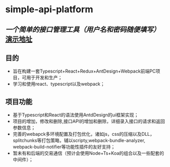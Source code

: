 # simple-api-platform
*一个简单的接口管理工具（用户名和密码随便填写）*
[演示地址](http://118.25.99.140:8890/#/login)
---
## 目的
* 旨在构建一套Typescript+React+Redux+AntDesign+Webpack前端PC项目，可用于开发和生产；
* 学习和使用react、typescript以及webpack；

## 项目功能
* 基于Typescript和React的语法使用AntdDesign的ui框架实现；
* 项目的增加，修改和删除,接口API的增加和删除，详细录入接口的请求和返回参数信息；
* 完善的webapck多环境配置及打包优化，诸如js，css的压缩以及DLL，splitchunks等打包策略，辅以scripty,webpack-bundle-analyzer, webpack-build-notifier等功能性插件的友好支持；
* 暂未有和后端的交易通信（预计会使用Node+Ts+Koa的组合以及一些配套的中间件）；